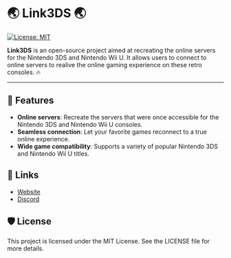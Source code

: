 # 🌏 Link3DS 🌏

[![License: MIT](https://img.shields.io/badge/License-MIT-green.svg)](https://opensource.org/licenses/MIT)

**Link3DS** is an open-source project aimed at recreating the online servers for the Nintendo 3DS and Nintendo Wii U. It allows users to connect to online servers to realive the online gaming experience on these retro consoles. 🔥

---

## 🌟 Features
- **Online servers**: Recreate the servers that were once accessible for the Nintendo 3DS and Nintendo Wii U consoles.
- **Seamless connection**: Let your favorite games reconnect to a true online experience.
- **Wide game compatibility**: Supports a variety of popular Nintendo 3DS and Nintendo Wii U titles.

## 🔗 Links
- [Website](https://nextendo.online)
- [Discord](https://discord.gg/FsNmWzVTPD)

## 🛡 License
This project is licensed under the MIT License. See the LICENSE file for more details.
